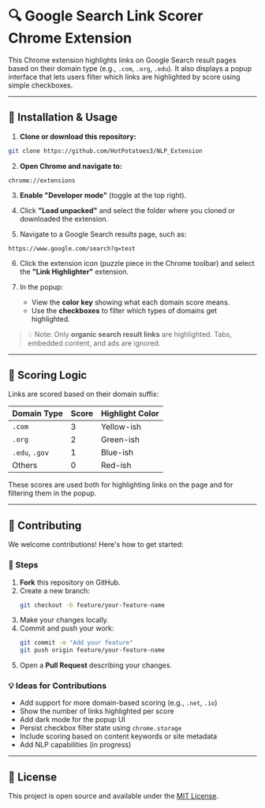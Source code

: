 # 🔍 Google Search Link Scorer Chrome Extension

This Chrome extension highlights links on Google Search result pages based on their domain type (e.g., `.com`, `.org`, `.edu`). It also displays a popup interface that lets users filter which links are highlighted by score using simple checkboxes.

---

## 🚀 Installation & Usage

1. **Clone or download this repository:**

```bash
git clone https://github.com/HotPotatoes3/NLP_Extension
```

2. **Open Chrome and navigate to:**

```
chrome://extensions
```

3. **Enable "Developer mode"** (toggle at the top right).

4. Click **"Load unpacked"** and select the folder where you cloned or downloaded the extension.

5. Navigate to a Google Search results page, such as:

```
https://www.google.com/search?q=test
```

6. Click the extension icon (puzzle piece in the Chrome toolbar) and select the **"Link Highlighter"** extension.

7. In the popup:
   - View the **color key** showing what each domain score means.
   - Use the **checkboxes** to filter which types of domains get highlighted.

> 💡 Note: Only **organic search result links** are highlighted. Tabs, embedded content, and ads are ignored.

---

## 🎯 Scoring Logic

Links are scored based on their domain suffix:

| Domain Type     | Score | Highlight Color |
|------------------|--------|-------------------|
| `.com`           | 3      | Yellow-ish         |
| `.org`           | 2      | Green-ish          |
| `.edu`, `.gov`   | 1      | Blue-ish           |
| Others           | 0      | Red-ish            |

These scores are used both for highlighting links on the page and for filtering them in the popup.

---

## 🤝 Contributing

We welcome contributions! Here's how to get started:

### 🔧 Steps

1. **Fork** this repository on GitHub.
2. Create a new branch:
   ```bash
   git checkout -b feature/your-feature-name
   ```
3. Make your changes locally.
4. Commit and push your work:
   ```bash
   git commit -m "Add your feature"
   git push origin feature/your-feature-name
   ```
5. Open a **Pull Request** describing your changes.

### 💡 Ideas for Contributions

- Add support for more domain-based scoring (e.g., `.net`, `.io`)
- Show the number of links highlighted per score
- Add dark mode for the popup UI
- Persist checkbox filter state using `chrome.storage`
- Include scoring based on content keywords or site metadata
- Add NLP capabilities (in progress)

---


## 📄 License

This project is open source and available under the [MIT License](LICENSE).
